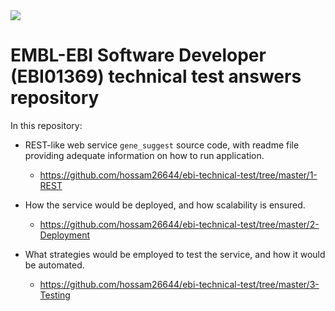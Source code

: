 <img align="center" src="https://www.ebi.ac.uk/eccb/2016/wp-content/uploads/2016/03/EMBL-EBI.png">

# EMBL-EBI Software Developer (EBI01369) technical test answers repository

In this repository:
  - REST-like web service  `gene_suggest` source code, with readme file providing adequate information on how to run application. 
    -  https://github.com/hossam26644/ebi-technical-test/tree/master/1-REST
 
  - How the service would be deployed, and how scalability is ensured.
    - https://github.com/hossam26644/ebi-technical-test/tree/master/2-Deployment
 
 - What strategies would be employed to test the service, and how it would be automated.
    - https://github.com/hossam26644/ebi-technical-test/tree/master/3-Testing


  






